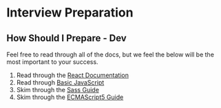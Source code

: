 # Interview Preparation

## How Should I Prepare - Dev

Feel free to read through all of the docs, but we feel the below will be the most important to your success.

1. Read through the [React Documentation](./react)
1. Read through [Basic JavaScript](http://www.2ality.com/2013/06/basic-javascript.html)
1. Skim through the [Sass Guide](./sass/tipsAndTricks.md)
1. Skim through the [ECMAScript5 Guide](./styleGuides/JavaScriptES5.md)

